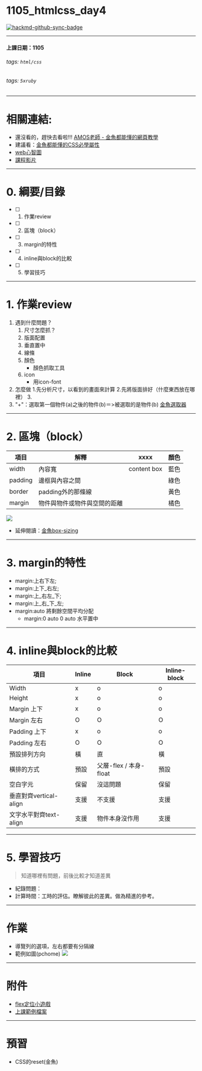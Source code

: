 # 1105_htmlcss_day4

[![hackmd-github-sync-badge](https://hackmd.io/cZO5_tUKTpSjoBvqv5rpew/badge)](https://hackmd.io/cZO5_tUKTpSjoBvqv5rpew)

---
#### 上課日期：1105
###### tags: `html/css`
###### tags: `5xruby`


---
# 相關連結:
- 還沒看的，趕快去看啦!!! [AMOS老師 - 金魚都能懂的網頁教學](https://www.youtube.com/playlist?list=PLqivELodHt3iL9PgGHg0_EF86FwdiqCre)
- 建議看：[金魚都能懂的CSS必學屬性](https://ithelp.ithome.com.tw/users/20112550/ironman/3803?sc=iThelpR)
 - [web心智圖](https://cdn.discordapp.com/attachments/748046752870826045/771393916825894942/web.xmind)
 - [課程影片](https://campus.5xruby.tw/courses/1136422/lectures/25361517)


---
# 0. 綱要/目錄
- [ ] 1. 作業review
- [ ] 2. 區塊（block）
- [ ] 3. margin的特性
- [ ] 4. inline與block的比較
- [ ] 5. 學習技巧



---
# 1. 作業review
1. 遇到什麼問題？
    1. 尺寸怎麼抓？ 
    2. 版面配置
    3. 垂直置中
    4. 線條
    5. 顏色
    	- 顏色抓取工具 
    7. icon
		- 用icon-font
1. 怎麼做
	  1.先分析尺寸，以看到的畫面來計算
	  2.先將版面排好（什麼東西放在哪裡）
	  3.
3. "+"：選取第一個物件(a)之後的物件(b)＝>被選取的是物件(b)
[金魚選取器](https://ithelp.ithome.com.tw/articles/10220656)

---
# 2. 區塊（block）

| 項目 | 解釋 | xxxx |顏色|
| -------- | -------- | -------- |-------- |
| width     | 內容寬 | content box  |藍色|
|padding  |邊框與內容之間|  |綠色|
| border |padding外的那條線  |  |黃色|
| margin | 物件與物件或物件與空間的距離 |  |橘色|
	
![](https://i.imgur.com/YPtx4EQ.png)
- 延伸閱讀：[金魚box-sizing](https://ithelp.ithome.com.tw/articles/10252827)


---
# 3. margin的特性
- margin:上右下左;
- margin:上下_右左;
- margin:上_右左_下;
- margin:上_右_下_左;
- margin:auto  將剩餘空間平均分配
	- margin:0 auto 0 auto 水平置中


---
# 4. inline與block的比較
| 項目 | Inline | Block |Inline-block|
| -------- | -------- | -------- | -------- |
|Width |  x   |   o   |o|
| Height |  x   |   o   |o|
|Margin 上下 |  x   |   o   |o|
|Margin 左右 | O |  O  |O|
|Padding 上下 | x   |   o   |o|
|Padding 左右|O |  O  |O|
|預設排列方向| 橫 | 直 |橫|
|橫排的方式| 預設 |父層-flex / 本身-float |預設|
|空白字元| 保留 |沒這問題 |保留|
|垂直對齊vertical-align| 支援	    | 不支援 |支援|
|文字水平對齊text-align| 支援  | 物件本身沒作用 |支援|







---
# 5. 學習技巧
> 知道哪裡有問題，前後比較才知道差異
- 紀錄問題：
- 計算時間：工時的評估。瞭解彼此的差異。做為精進的參考。

---
# 作業
- 導覽列的選項，左右都要有分隔線
- 範例如圖(pchome)
![](https://i.imgur.com/6Ngs4Hq.png)



---
# 附件
- [flex定位小遊戲](https://flexboxfroggy.com/) 
- [上課範例檔案](https://discord.com/channels/748042598983401482/748046752870826045/773831901118595073)

---
# 預習
- CSS的reset(金魚)




